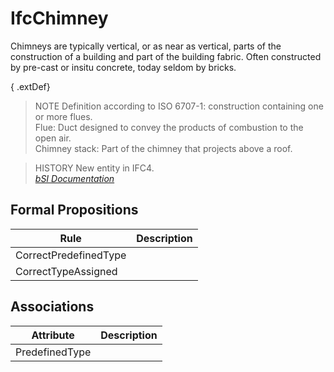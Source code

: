 IfcChimney
==========
Chimneys are typically vertical, or as near as vertical, parts of the
construction of a building and part of the building fabric. Often constructed
by pre-cast or insitu concrete, today seldom by bricks.  
  
{ .extDef}  
> NOTE  Definition according to ISO 6707-1: construction containing one or
> more flues.  
> Flue: Duct designed to convey the products of combustion to the open air.  
> Chimney stack: Part of the chimney that projects above a roof.  
  
> HISTORY  New entity in IFC4.  
[ _bSI
Documentation_](https://standards.buildingsmart.org/IFC/DEV/IFC4_2/FINAL/HTML/schema/ifcsharedbldgelements/lexical/ifcchimney.htm)


Formal Propositions
-------------------
| Rule                  | Description   |
|-----------------------|---------------|
| CorrectPredefinedType |               |
| CorrectTypeAssigned   |               |

Associations
------------
| Attribute      | Description   |
|----------------|---------------|
| PredefinedType |               |

